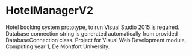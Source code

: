 # HotelManagerV2
Hotel booking system prototype, to run Visual Studio 2015 is required. Database connection string is generated automatically from provided DatabaseConnection class. Project for Visual Web Development module, Computing year 1, De Montfort University.
